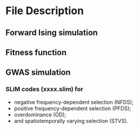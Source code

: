 # File Description  

## Forward Ising simulation  

## Fitness function  

## GWAS simulation
### SLiM codes (xxxx.slim) for  
- negative frequency-dependent selection (NFDS);  
- positive frequency-dependent selection (PFDS);  
- overdominance (OD);  
- and spatiotemporally varying selection (STVS).  
